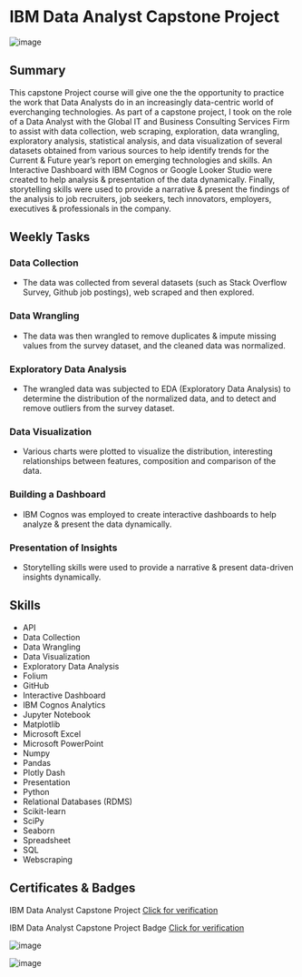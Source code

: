 # IBM Data Analyst Capstone Project

![image](https://github.com/user-attachments/assets/e5b37133-5bcb-47f7-a2ed-78cc8e2bd9cb)


## Summary

This capstone Project course will give one the the opportunity to practice the work that Data Analysts do in an increasingly data-centric world of everchanging technologies. As part of a capstone project, I took on the role of a Data Analyst with the Global IT and Business Consulting Services Firm to assist with data collection, web scraping, exploration, data wrangling, exploratory analysis, statistical analysis, and data visualization of several datasets obtained from various sources to help identify trends for the Current & Future year’s report on emerging technologies and skills. An Interactive Dashboard with IBM Cognos or Google Looker Studio were created to help analysis & presentation of the data dynamically. Finally, storytelling skills were used to provide a narrative & present the findings of the analysis to job recruiters, 
job seekers, tech innovators, employers, executives & professionals in the company. 

## Weekly Tasks

### Data Collection

* The data was collected from several datasets (such as Stack Overflow Survey, Github job postings), web scraped and then explored.

### Data Wrangling

* The data was then wrangled to remove duplicates & impute missing values from the survey dataset, and the cleaned data was normalized.

### Exploratory Data Analysis

* The wrangled data was subjected to EDA (Exploratory Data Analysis) to determine the distribution of the normalized data, and to detect and remove outliers from the survey dataset.

###  Data Visualization

* Various charts were plotted to visualize the distribution, interesting relationships between features, composition and comparison of the data.

### Building a Dashboard

* IBM Cognos was employed to create interactive dashboards to help analyze & present the data dynamically.

### Presentation of Insights

* Storytelling skills were used to provide a narrative & present data-driven insights dynamically.

## Skills

* API
* Data Collection
* Data Wrangling
* Data Visualization
* Exploratory Data Analysis
* Folium
* GitHub
* Interactive Dashboard
* IBM Cognos Analytics
* Jupyter Notebook
* Matplotlib
* Microsoft Excel
* Microsoft PowerPoint
* Numpy
* Pandas
* Plotly Dash
* Presentation
* Python
* Relational Databases (RDMS)
* Scikit-learn 
* SciPy
* Seaborn
* Spreadsheet
* SQL
* Webscraping

## Certificates & Badges

 IBM Data Analyst Capstone Project [Click for verification](https://coursera.org/verify/V8H0UDQL5047)<br>

 IBM Data Analyst Capstone Project Badge [Click for verification](https://www.credly.com/badges/7a138f36-43f2-40fb-a245-c24299b0efd2/public_url)<br>

 ![image](https://github.com/user-attachments/assets/847c3249-a0f0-4813-9e65-a39e5257492b)

 ![image](https://github.com/user-attachments/assets/dd34e1c0-b472-41a8-9697-1f26403b410a)

